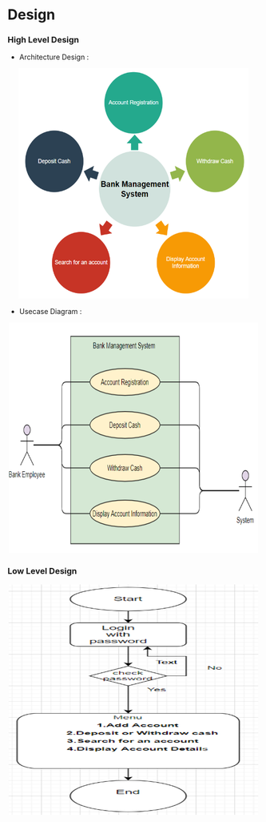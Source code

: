 # Design
### High Level Design
- Architecture Design :
<p align="center">
  <img width="460" height="460" src="https://github.com/Archana-Athreya/Mini_Project/blob/4bceb4699e1071de6689ece35c4325b0a7ccea74/2_Design/Architecture.png">
</p>

- Usecase Diagram :
<p align="center">
  <img width="500" height="460" src="https://github.com/Archana-Athreya/Mini_Project/blob/4bceb4699e1071de6689ece35c4325b0a7ccea74/2_Design/Usecase.png">
</p>

### Low Level Design 
<p align="center">
  <img width="500" height="460" src="https://github.com/Archana-Athreya/Mini_Project/blob/5b88eccdea3c0ec5b819ea3d75c02a6ae449de58/2_Design/Flow%20chart.png">
</p>
